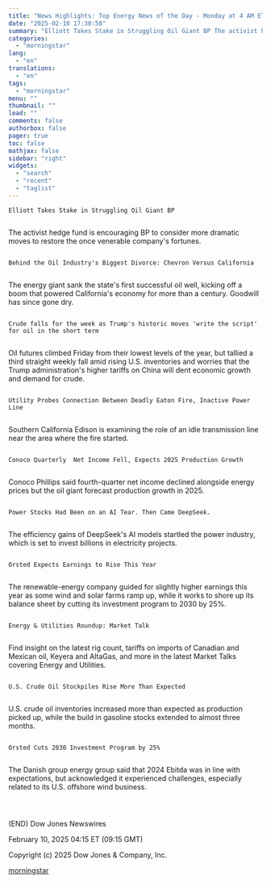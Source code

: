 ```yaml
---
title: "News Highlights: Top Energy News of the Day - Monday at 4 AM ET"
date: "2025-02-10 17:30:58"
summary: "Elliott Takes Stake in Struggling Oil Giant BP The activist hedge fund is encouraging BP to consider more dramatic moves to restore the once venerable company's fortunes. Behind the Oil Industry's Biggest Divorce: Chevron Versus California The energy giant sank the state's first successful oil well, kicking off a boom..."
categories:
  - "morningstar"
lang:
  - "en"
translations:
  - "en"
tags:
  - "morningstar"
menu: ""
thumbnail: ""
lead: ""
comments: false
authorbox: false
pager: true
toc: false
mathjax: false
sidebar: "right"
widgets:
  - "search"
  - "recent"
  - "taglist"
---
```


```
Elliott Takes Stake in Struggling Oil Giant BP 
 
```

The activist hedge fund is encouraging BP to consider more dramatic moves to restore the once venerable company's fortunes.

```
 
Behind the Oil Industry's Biggest Divorce: Chevron Versus California 
 
```

The energy giant sank the state's first successful oil well, kicking off a boom that powered California's economy for more than a century. Goodwill has since gone dry.

```
 
Crude falls for the week as Trump's historic moves 'write the script' for oil in the short term 
 
```

Oil futures climbed Friday from their lowest levels of the year, but tallied a third straight weekly fall amid rising U.S. inventories and worries that the Trump administration's higher tariffs on China will dent economic growth and demand for crude.

```
 
Utility Probes Connection Between Deadly Eaton Fire, Inactive Power Line 
 
```

Southern California Edison is examining the role of an idle transmission line near the area where the fire started.

```
 
Conoco Quarterly  Net Income Fell, Expects 2025 Production Growth 
 
```

Conoco Phillips said fourth-quarter net income declined alongside energy prices but the oil giant forecast production growth in 2025.

```
 
Power Stocks Had Been on an AI Tear. Then Came DeepSeek. 
 
```

The efficiency gains of DeepSeek's AI models startled the power industry, which is set to invest billions in electricity projects.

```
 
Orsted Expects Earnings to Rise This Year 
 
```

The renewable-energy company guided for slightly higher earnings this year as some wind and solar farms ramp up, while it works to shore up its balance sheet by cutting its investment program to 2030 by 25%.

```
 
Energy & Utilities Roundup: Market Talk 
 
```

Find insight on the latest rig count, tariffs on imports of Canadian and Mexican oil, Keyera and AltaGas, and more in the latest Market Talks covering Energy and Utilities.

```
 
U.S. Crude Oil Stockpiles Rise More Than Expected 
 
```

U.S. crude oil inventories increased more than expected as production picked up, while the build in gasoline stocks extended to almost three months.

```
 
Orsted Cuts 2030 Investment Program by 25% 
 
```

The Danish group energy group said that 2024 Ebitda was in line with expectations, but acknowledged it experienced challenges, especially related to its U.S. offshore wind business.

```
 
 
```

(END) Dow Jones Newswires

February 10, 2025 04:15 ET (09:15 GMT)

Copyright (c) 2025 Dow Jones & Company, Inc.

[morningstar](https://www.morningstar.com/news/dow-jones/202502102164/news-highlights-top-energy-news-of-the-day-monday-at-4-am-et)

